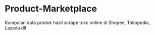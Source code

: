 # Product-Marketplace
Kumpulan data produk hasil scrape toko online di Shopee, Tokopedia, Lazada dll

